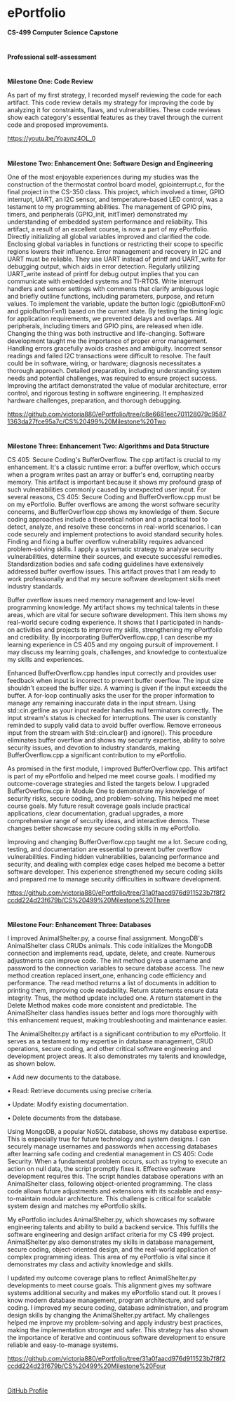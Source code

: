 # ePortfolio
**CS-499 Computer Science Capstone**


#
**Professional self-assessment**

#
**Milestone One: Code Review**


As part of my first strategy, I recorded myself reviewing the code for each artifact. This code review details my strategy for improving the code by analyzing it for constraints, flaws, and vulnerabilities. These code reviews show each category's essential features as they travel through the current code and proposed improvements.
 
https://youtu.be/Yoavnz4OL_0
#

**Milestone Two: Enhancement One: Software Design and Engineering**

One of the most enjoyable experiences during my studies was the construction of the thermostat control board model, gpiointerrupt.c, for the final project in the CS-350 class. This project, which involved a timer, GPIO interrupt, UART, an I2C sensor, and temperature-based LED control, was a testament to my programming abilities. The management of GPIO pins, timers, and peripherals (GPIO_init, initTimer) demonstrated my understanding of embedded system performance and reliability. This artifact, a result of an excellent course, is now a part of my ePortfolio. 
Directly initializing all global variables improved and clarified the code. Enclosing global variables in functions or restricting their scope to specific regions lowers their influence. Error management and recovery in I2C and UART must be reliable. They use UART instead of printf and UART_write for debugging output, which aids in error detection. Regularly utilizing UART_write instead of printf for debug output implies that you can communicate with embedded systems and TI-RTOS. Write interrupt handlers and sensor settings with comments that clarify ambiguous logic and briefly outline functions, including parameters, purpose, and return values. To implement the variable, update the button logic (gpioButtonFxn0 and gpioButtonFxn1) based on the current state. By testing the timing logic for application requirements, we prevented delays and overlaps. All peripherals, including timers and GPIO pins, are released when idle. Changing the thing was both instructive and life-changing. Software development taught me the importance of proper error management. Handling errors gracefully avoids crashes and ambiguity. Incorrect sensor readings and failed I2C transactions were difficult to resolve. The fault could be in software, wiring, or hardware; diagnosis necessitates a thorough approach. Detailed preparation, including understanding system needs and potential challenges, was required to ensure project success. Improving the artifact demonstrated the value of modular architecture, error control, and rigorous testing in software engineering. It emphasized hardware challenges, preparation, and thorough debugging.

https://github.com/victoria880/ePortfolio/tree/c8e6681eec701128079c95871363da27fce95a7c/CS%20499%20Milestone%20Two
#

**Milestone Three: Enhancement Two: Algorithms and Data Structure**

CS 405: Secure Coding's BufferOverflow. The cpp artifact is crucial to my enhancement. It's a classic runtime error: a buffer overflow, which occurs when a program writes past an array or buffer's end, corrupting nearby memory. This artifact is important because it shows my profound grasp of such vulnerabilities commonly caused by unexpected user input.
For several reasons, CS 405: Secure Coding and BufferOverflow.cpp must be on my ePortfolio. Buffer overflows are among the worst software security concerns, and BufferOverflow.cpp shows my knowledge of them. Secure coding approaches include a theoretical notion and a practical tool to detect, analyze, and resolve these concerns in real-world scenarios. I can code securely and implement protections to avoid standard security holes. Finding and fixing a buffer overflow vulnerability requires advanced problem-solving skills. I apply a systematic strategy to analyze security vulnerabilities, determine their sources, and execute successful remedies. Standardization bodies and safe coding guidelines have extensively addressed buffer overflow issues. This artifact proves that I am ready to work professionally and that my secure software development skills meet industry standards. 

Buffer overflow issues need memory management and low-level programming knowledge. My artifact shows my technical talents in these areas, which are vital for secure software development. This item shows my real-world secure coding experience. It shows that I participated in hands-on activities and projects to improve my skills, strengthening my ePortfolio and credibility. By incorporating BufferOverflow.cpp, I can describe my learning experience in CS 405 and my ongoing pursuit of improvement. I may discuss my learning goals, challenges, and knowledge to contextualize my skills and experiences.

Enhanced BufferOverflow.cpp handles input correctly and provides user feedback when input is incorrect to prevent buffer overflow. The input size shouldn't exceed the buffer size. A warning is given if the input exceeds the buffer. A for-loop continually asks the user for the proper information to manage any remaining inaccurate data in the input stream. Using std::cin.getline as your input reader handles null terminators correctly. The input stream's status is checked for interruptions. The user is constantly reminded to supply valid data to avoid buffer overflow. Remove erroneous input from the stream with Std::cin.clear() and ignore(). This procedure eliminates buffer overflow and shows my security expertise, ability to solve security issues, and devotion to industry standards, making BufferOverflow.cpp a significant contribution to my ePortfolio.

As promised in the first module, I improved BufferOverflow.cpp. This artifact is part of my ePortfolio and helped me meet course goals. I modified my outcome-coverage strategies and listed the targets below. I upgraded BufferOverflow.cpp in Module One to demonstrate my knowledge of security risks, secure coding, and problem-solving. This helped me meet course goals. My future result coverage goals include practical applications, clear documentation, gradual upgrades, a more comprehensive range of security ideas, and interactive demos. These changes better showcase my secure coding skills in my ePortfolio.

Improving and changing BufferOverflow.cpp taught me a lot. Secure coding, testing, and documentation are essential to prevent buffer overflow vulnerabilities. Finding hidden vulnerabilities, balancing performance and security, and dealing with complex edge cases helped me become a better software developer. This experience strengthened my secure coding skills and prepared me to manage security difficulties in software development.

https://github.com/victoria880/ePortfolio/tree/31a0faacd976d911523b7f8f2ccdd224d23f679b/CS%20499%20Milestone%20Three

#

**Milestone Four: Enhancement Three: Databases**

I improved AnimalShelter.py, a course final assignment. MongoDB's AnimalShelter class CRUDs animals. This code initializes the MongoDB connection and implements read, update, delete, and create. Numerous adjustments can improve code. The init method gives a username and password to the connection variables to secure database access. The new method creation replaced insert_one, enhancing code efficiency and performance. The read method returns a list of documents in addition to printing them, improving code readability. Return statements ensure data integrity. Thus, the method update included one. A return statement in the Delete Method makes code more consistent and predictable. The AnimalShelter class handles issues better and logs more thoroughly with this enhancement request, making troubleshooting and maintenance easier.

The AnimalShelter.py artifact is a significant contribution to my ePortfolio. It serves as a testament to my expertise in database management, CRUD operations, secure coding, and other critical software engineering and development project areas. It also demonstrates my talents and knowledge, as shown below.

• Add new documents to the database. 

• Read: Retrieve documents using precise criteria.

• Update: Modify existing documentation.

• Delete documents from the database.

 
Using MongoDB, a popular NoSQL database, shows my database expertise. This is especially true for future technology and system designs. I can securely manage usernames and passwords when accessing databases after learning safe coding and credential management in CS 405: Code Security. When a fundamental problem occurs, such as trying to execute an action on null data, the script promptly fixes it. Effective software development requires this. The script handles database operations with an AnimalShelter class, following object-oriented programming. The class code allows future adjustments and extensions with its scalable and easy-to-maintain modular architecture. This challenge is critical for scalable system design and matches my ePortfolio skills. 

My ePortfolio includes AnimalShelter.py, which showcases my software engineering talents and ability to build a backend service. This fulfills the software engineering and design artifact criteria for my CS 499 project. AnimalShelter.py also demonstrates my skills in database management, secure coding, object-oriented design, and the real-world application of complex programming ideas. This area of my ePortfolio is vital since it demonstrates my class and activity knowledge and skills.

I updated my outcome coverage plans to reflect AnimalShelter.py developments to meet course goals. This alignment gives my software systems additional security and makes my ePortfolio stand out. It proves I know modern database management, program architecture, and safe coding. I improved my secure coding, database administration, and program design skills by changing the AnimalShelter.py artifact. My challenges helped me improve my problem-solving and apply industry best practices, making the implementation stronger and safer. This strategy has also shown the importance of iterative and continuous software development to ensure reliable and easy-to-manage systems.

https://github.com/victoria880/ePortfolio/tree/31a0faacd976d911523b7f8f2ccdd224d23f679b/CS%20499%20Milestone%20Four

#
<a href="https://github.com/yourusername" target="_blank">GitHub Profile</a>


